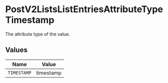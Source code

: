 # PostV2ListsListEntriesAttributeTypeTimestamp

The attribute type of the value.


## Values

| Name        | Value       |
| ----------- | ----------- |
| `TIMESTAMP` | timestamp   |